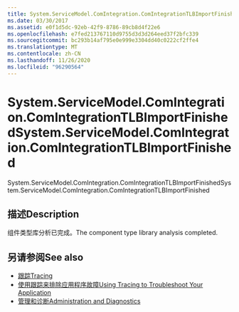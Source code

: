 ```yaml
---
title: System.ServiceModel.ComIntegration.ComIntegrationTLBImportFinished
ms.date: 03/30/2017
ms.assetid: e0f1d5dc-92eb-42f9-8786-89cb8d4f22e6
ms.openlocfilehash: e7fed213767110d9755d3d3d264eed37f2bfc339
ms.sourcegitcommit: bc293b14af795e0e999e3304dd40c0222cf2ffe4
ms.translationtype: MT
ms.contentlocale: zh-CN
ms.lasthandoff: 11/26/2020
ms.locfileid: "96290564"
---
```

# <a name="systemservicemodelcomintegrationcomintegrationtlbimportfinished"></a><span data-ttu-id="d6e22-102">System.ServiceModel.ComIntegration.ComIntegrationTLBImportFinished</span><span class="sxs-lookup"><span data-stu-id="d6e22-102">System.ServiceModel.ComIntegration.ComIntegrationTLBImportFinished</span></span>

<span data-ttu-id="d6e22-103">System.ServiceModel.ComIntegration.ComIntegrationTLBImportFinished</span><span class="sxs-lookup"><span data-stu-id="d6e22-103">System.ServiceModel.ComIntegration.ComIntegrationTLBImportFinished</span></span>  
  
## <a name="description"></a><span data-ttu-id="d6e22-104">描述</span><span class="sxs-lookup"><span data-stu-id="d6e22-104">Description</span></span>  

 <span data-ttu-id="d6e22-105">组件类型库分析已完成。</span><span class="sxs-lookup"><span data-stu-id="d6e22-105">The component type library analysis completed.</span></span>  
  
## <a name="see-also"></a><span data-ttu-id="d6e22-106">另请参阅</span><span class="sxs-lookup"><span data-stu-id="d6e22-106">See also</span></span>

- [<span data-ttu-id="d6e22-107">跟踪</span><span class="sxs-lookup"><span data-stu-id="d6e22-107">Tracing</span></span>](index.md)
- [<span data-ttu-id="d6e22-108">使用跟踪来排除应用程序故障</span><span class="sxs-lookup"><span data-stu-id="d6e22-108">Using Tracing to Troubleshoot Your Application</span></span>](using-tracing-to-troubleshoot-your-application.md)
- [<span data-ttu-id="d6e22-109">管理和诊断</span><span class="sxs-lookup"><span data-stu-id="d6e22-109">Administration and Diagnostics</span></span>](../index.md)
